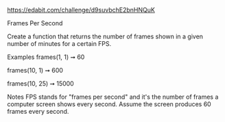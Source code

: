 https://edabit.com/challenge/d9suvbchE2bnHNQuK

Frames Per Second

Create a function that returns the number of frames shown in a given number of minutes for a certain FPS.

Examples
frames(1, 1) ➞ 60

frames(10, 1) ➞ 600

frames(10, 25) ➞ 15000

Notes
FPS stands for "frames per second" and it's the number of frames a computer screen shows every second.
Assume the screen produces 60 frames every second.